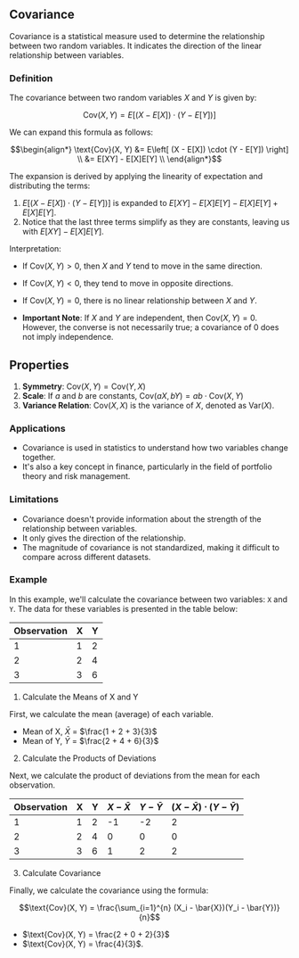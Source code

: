 ## Covariance

Covariance is a statistical measure used to determine the relationship between two random variables. It indicates the direction of the linear relationship between variables.

### Definition

The covariance between two random variables $X$ and $Y$ is given by:

$$\text{Cov}(X, Y) = E\left[ (X - E[X]) \cdot (Y - E[Y]) \right]$$

We can expand this formula as follows:

$$\begin{align*} 
\text{Cov}(X, Y) &= E\left[ (X - E[X]) \cdot (Y - E[Y]) \right] \\
&= E[XY] - E[X]E[Y] \\
\end{align*}$$

The expansion is derived by applying the linearity of expectation and distributing the terms:

1. $E\left[ (X - E[X]) \cdot (Y - E[Y]) \right]$ is expanded to $E[XY] - E[X]E[Y] - E[X]E[Y] + E[X]E[Y]$.
2. Notice that the last three terms simplify as they are constants, leaving us with $E[XY] - E[X]E[Y]$.

Interpretation:
- If $\text{Cov}(X, Y) > 0$, then $X$ and $Y$ tend to move in the same direction.
- If $\text{Cov}(X, Y) < 0$, they tend to move in opposite directions.
- If $\text{Cov}(X, Y) = 0$, there is no linear relationship between $X$ and $Y$.

- **Important Note**: If $X$ and $Y$ are independent, then $\text{Cov}(X, Y) = 0$. However, the converse is not necessarily true; a covariance of 0 does not imply independence.

## Properties
1. **Symmetry**: $\text{Cov}(X, Y) = \text{Cov}(Y, X)$
2. **Scale**: If $a$ and $b$ are constants, $\text{Cov}(aX, bY) = ab \cdot \text{Cov}(X, Y)$
3. **Variance Relation**: $\text{Cov}(X, X)$ is the variance of $X$, denoted as $\text{Var}(X)$.

### Applications
- Covariance is used in statistics to understand how two variables change together.
- It's also a key concept in finance, particularly in the field of portfolio theory and risk management.

### Limitations
- Covariance doesn't provide information about the strength of the relationship between variables.
- It only gives the direction of the relationship.
- The magnitude of covariance is not standardized, making it difficult to compare across different datasets.

### Example

In this example, we'll calculate the covariance between two variables: `X` and `Y`. The data for these variables is presented in the table below:

| Observation | X | Y |
|-------------|---|---|
| 1           | 1 | 2 |
| 2           | 2 | 4 |
| 3           | 3 | 6 |

1. Calculate the Means of X and Y

First, we calculate the mean (average) of each variable.

- Mean of X, $\bar{X}$ = $\frac{1 + 2 + 3}{3}$
- Mean of Y, $\bar{Y}$ = $\frac{2 + 4 + 6}{3}$

2. Calculate the Products of Deviations

Next, we calculate the product of deviations from the mean for each observation.

| Observation | X | Y | $X - \bar{X}$ | $Y - \bar{Y}$ | $(X - \bar{X}) \cdot (Y - \bar{Y})$ |
|-------------|---|---|------------------|------------------|---------------------------------------|
| 1           | 1 | 2 | -1               | -2               | 2                                     |
| 2           | 2 | 4 | 0                | 0                | 0                                     |
| 3           | 3 | 6 | 1                | 2                | 2                                     |

3. Calculate Covariance

Finally, we calculate the covariance using the formula:

$$\text{Cov}(X, Y) = \frac{\sum_{i=1}^{n} (X_i - \bar{X})(Y_i - \bar{Y})}{n}$$

- $\text{Cov}(X, Y) = \frac{2 + 0 + 2}{3}$
- $\text{Cov}(X, Y) = \frac{4}{3}$.
